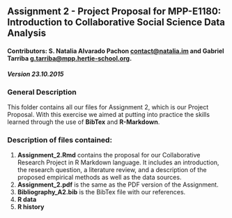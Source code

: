 ## Assignment 2 - Project Proposal for MPP-E1180: Introduction to Collaborative Social Science Data Analysis
#### Contributors: S. Natalia Alvarado Pachon <a href="mailto:contact@natalia.im">contact@natalia.im</a> and Gabriel Tarriba <a href="g.tarriba@mpp.hertie-school.org">g.tarriba@mpp.hertie-school.org</a>.

***Version 23.10.2015***

### General Description
This folder contains all our files for Assignment 2, which is our Project Proposal. With this exercise we aimed at putting into practice the skills learned through the use of **BibTex** and **R-Markdown**. 

###  Description of files contained:

1. **Assignment_2.Rmd** contains the proposal for our Collaborative Research Project in R Markdown language. It includes an introduction, the research question, a literature review, and a description of the proposed empirical methods as well as the data sources.
2. **Assignment_2.pdf** is the same as the PDF version of the Assignment.
3. **Bibliography_A2.bib** is the BibTex file with our references.
4. **R data** 
5. **R history** 

